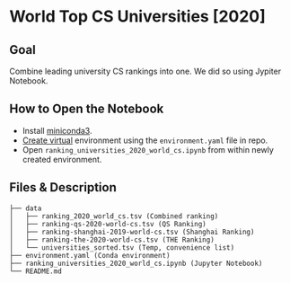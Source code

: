 # World Top CS Universities [2020]

## Goal

Combine leading university CS rankings into one. We did so using Jypiter Notebook.

## How to Open the Notebook

* Install [miniconda3](https://docs.conda.io/en/latest/miniconda.html).
* [Create virtual](https://docs.conda.io/projects/conda/en/latest/user-guide/tasks/manage-environments.html#creating-an-environment-from-an-environment-yml-file) environment using the `environment.yaml` file in repo.
* Open `ranking_universities_2020_world_cs.ipynb` from within newly created environment.

## Files & Description

```
├── data
│   ├── ranking_2020_world_cs.tsv (Combined ranking)
│   ├── ranking-qs-2020-world-cs.tsv (QS Ranking)
│   ├── ranking-shanghai-2019-world-cs.tsv (Shanghai Ranking)
│   ├── ranking-the-2020-world-cs.tsv (THE Ranking)
│   └── universities_sorted.tsv (Temp, convenience list)
├── environment.yaml (Conda environment)
├── ranking_universities_2020_world_cs.ipynb (Jupyter Notebook)
└── README.md
```
